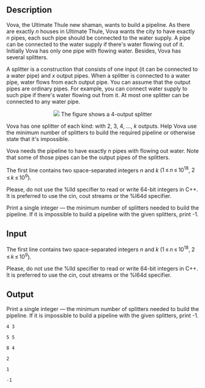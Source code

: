 ## Description

<div><p>Vova, the Ultimate Thule new shaman, wants to build a pipeline. As there are exactly <span class="tex-span"><i>n</i></span> houses in Ultimate Thule, Vova wants the city to have exactly <span class="tex-span"><i>n</i></span> pipes, each such pipe should be connected to the water supply. A pipe can be connected to the water supply if there's water flowing out of it. Initially Vova has only one pipe with flowing water. Besides, Vova has several splitters.</p><p>A splitter is a construction that consists of one input (it can be connected to a water pipe) and <span class="tex-span"><i>x</i></span> output pipes. When a splitter is connected to a water pipe, water flows from each output pipe. You can assume that the output pipes are ordinary pipes. For example, you can connect water supply to such pipe if there's water flowing out from it. At most one splitter can be connected to any water pipe.</p><center> <img class="tex-graphics" src="file://UpZvGBzf.png" style="max-width: 100.0%;max-height: 100.0%;"> <span class="tex-font-size-script">The figure shows a <span class="tex-span">4</span>-output splitter</span> </center><p>Vova has one splitter of each kind: with <span class="tex-span">2</span>, <span class="tex-span">3</span>, <span class="tex-span">4</span>, ..., <span class="tex-span"><i>k</i></span> outputs. Help Vova use the minimum number of splitters to build the required pipeline or otherwise state that it's impossible.</p><p>Vova needs the pipeline to have exactly <span class="tex-span"><i>n</i></span> pipes with flowing out water. Note that some of those pipes can be the output pipes of the splitters.</p></div><div class="input-specification"><p>The first line contains two space-separated integers <span class="tex-span"><i>n</i></span> and <span class="tex-span"><i>k</i></span> (<span class="tex-span">1 ≤ <i>n</i> ≤ 10<sup class="upper-index">18</sup></span>, <span class="tex-span">2 ≤ <i>k</i> ≤ 10<sup class="upper-index">9</sup></span>).</p><p>Please, do not use the <span class="tex-font-style-tt">%lld</span> specifier to read or write 64-bit integers in С++. It is preferred to use the <span class="tex-font-style-tt">cin</span>, <span class="tex-font-style-tt">cout</span> streams or the <span class="tex-font-style-tt">%I64d</span> specifier.</p></div><div class="output-specification"><p>Print a single integer — the minimum number of splitters needed to build the pipeline. If it is impossible to build a pipeline with the given splitters, print -1.</p></div>

## Input

<p>The first line contains two space-separated integers <span class="tex-span"><i>n</i></span> and <span class="tex-span"><i>k</i></span> (<span class="tex-span">1 ≤ <i>n</i> ≤ 10<sup class="upper-index">18</sup></span>, <span class="tex-span">2 ≤ <i>k</i> ≤ 10<sup class="upper-index">9</sup></span>).</p><p>Please, do not use the <span class="tex-font-style-tt">%lld</span> specifier to read or write 64-bit integers in С++. It is preferred to use the <span class="tex-font-style-tt">cin</span>, <span class="tex-font-style-tt">cout</span> streams or the <span class="tex-font-style-tt">%I64d</span> specifier.</p>

## Output

<p>Print a single integer — the minimum number of splitters needed to build the pipeline. If it is impossible to build a pipeline with the given splitters, print -1.</p>





```input1
4 3

```




```input2
5 5

```




```input3
8 4

```




```output1
2

```




```output2
1

```




```output3
-1

```


